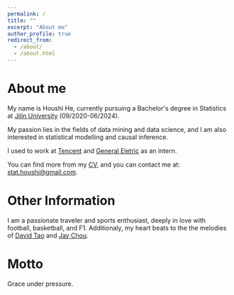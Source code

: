 ```yaml
---
permalink: /
title: ""
excerpt: "About me"
author_profile: true
redirect_from: 
  - /about/
  - /about.html
---
```


About me
======

My name is Houshi He, currently pursuing a Bachelor's degree in Statistics at [Jilin University](https://www.jlu.edu.cn/) (09/2020-06/2024). 

My passion lies in the fields of data mining and data science, and I am also interested in statistical modelling and causal inference. 

I used to work at [Tencent](https://www.tencent.com/en-us/) and [General Eletric](https://www.ge.com/) as an intern.

You can find more from my [CV](http://rathhehs.github.io/files/CV_Houshi_He.pdf), and you can contact me at: [stat.houshi@gmail.com](stat.houshi@gmail.com).

<!-- Education
======
Bachelor of Science degree in statistics from School of Mathematics at [Jilin University](https://www.jlu.edu.cn/) (09/2020-06/2024).

Research Assistant at [University of Victoria](https://www.uvic.ca/) under the supervision of [Dr. Xuekui Zhang](https://ubcxzhang.github.io/) (08/2023-11/2023).
 -->

Other Information
======
I am a passionate traveler and sports enthusiast, deeply in love with football, basketball, and F1. Additionaly, my heart beats to the the melodies of [David Tao](https://open.spotify.com/artist/40tNK2YedBV2jRFAHxpifB) and [Jay Chou](https://open.spotify.com/artist/2elBjNSdBE2Y3f0j1mjrql). 


Motto
======
Grace under pressure.